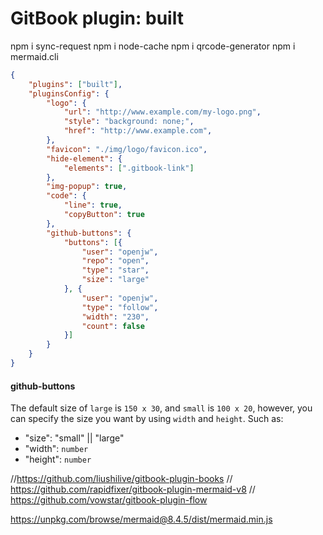 GitBook plugin: built
===========================

npm i sync-request
npm i node-cache
npm i qrcode-generator
npm i mermaid.cli

```json
{
    "plugins": ["built"],
    "pluginsConfig": {
        "logo": {
            "url": "http://www.example.com/my-logo.png",
            "style": "background: none;",
            "href": "http://www.example.com",
        },
        "favicon": "./img/logo/favicon.ico",
        "hide-element": {
            "elements": [".gitbook-link"]
        },
        "img-popup": true,
        "code": {
            "line": true,
            "copyButton": true
        },
        "github-buttons": {
            "buttons": [{
                "user": "openjw",
                "repo": "open",
                "type": "star",
                "size": "large"
            }, {
                "user": "openjw",
                "type": "follow",
                "width": "230",
                "count": false
            }]
        }
    }
}
```
#### github-buttons
The default size of `large` is `150 x 30`, and `small` is `100 x 20`, however, you can specify the size you want by using `width` and `height`. Such as:

- "size": "small" || "large"
- "width": `number`
- "height": `number`

//https://github.com/liushilive/gitbook-plugin-books
// https://github.com/rapidfixer/gitbook-plugin-mermaid-v8
// https://github.com/vowstar/gitbook-plugin-flow

https://unpkg.com/browse/mermaid@8.4.5/dist/mermaid.min.js